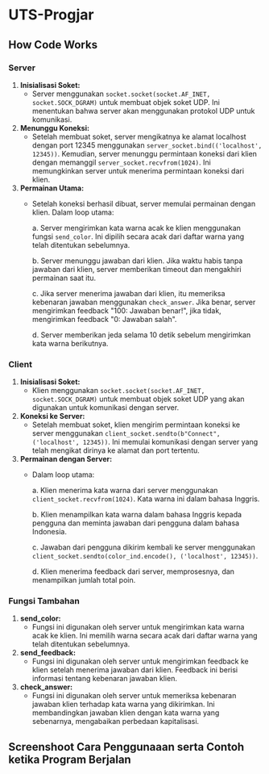 # UTS-Progjar

## How Code Works

### Server
1. **Inisialisasi Soket:**
    - Server menggunakan `socket.socket(socket.AF_INET, socket.SOCK_DGRAM)` untuk membuat objek soket UDP. Ini menentukan bahwa server akan menggunakan protokol UDP untuk komunikasi.
2. **Menunggu Koneksi:**
    - Setelah membuat soket, server mengikatnya ke alamat localhost dengan port 12345 menggunakan `server_socket.bind(('localhost', 12345))`. Kemudian, server menunggu permintaan koneksi dari klien dengan memanggil `server_socket.recvfrom(1024)`. Ini memungkinkan server untuk menerima permintaan koneksi dari klien.
3. **Permainan Utama:**
    - Setelah koneksi berhasil dibuat, server memulai permainan dengan klien. Dalam loop utama:
      
        a. Server mengirimkan kata warna acak ke klien menggunakan fungsi `send_color`. Ini dipilih secara acak dari daftar warna yang telah ditentukan sebelumnya.
      
        b. Server menunggu jawaban dari klien. Jika waktu habis tanpa jawaban dari klien, server memberikan timeout dan mengakhiri permainan saat itu.
      
        c. Jika server menerima jawaban dari klien, itu memeriksa kebenaran jawaban menggunakan `check_answer`. Jika benar, server mengirimkan feedback "100: Jawaban benar!", jika tidak, mengirimkan feedback "0: Jawaban salah".
      
         d. Server memberikan jeda selama 10 detik sebelum mengirimkan kata warna berikutnya.
### Client
1. **Inisialisasi Soket:**
    - Klien menggunakan `socket.socket(socket.AF_INET, socket.SOCK_DGRAM)` untuk membuat objek soket UDP yang akan digunakan untuk komunikasi dengan server.
2. **Koneksi ke Server:**
    - Setelah membuat soket, klien mengirim permintaan koneksi ke server menggunakan `client_socket.sendto(b"Connect", ('localhost', 12345))`. Ini memulai komunikasi dengan server yang telah mengikat dirinya ke alamat dan port tertentu.
3. **Permainan dengan Server:**
    - Dalam loop utama:
      
        a. Klien menerima kata warna dari server menggunakan `client_socket.recvfrom(1024)`. Kata warna ini dalam bahasa Inggris.
      
        b. Klien menampilkan kata warna dalam bahasa Inggris kepada pengguna dan meminta jawaban dari pengguna dalam bahasa Indonesia.
      
        c. Jawaban dari pengguna dikirim kembali ke server menggunakan `client_socket.sendto(color_ind.encode(), ('localhost', 12345))`.
      
        d. Klien menerima feedback dari server, memprosesnya, dan menampilkan jumlah total poin.

### Fungsi Tambahan
1. **send_color:**
    - Fungsi ini digunakan oleh server untuk mengirimkan kata warna acak ke klien. Ini memilih warna secara acak dari daftar warna yang telah ditentukan sebelumnya.
2. **send_feedback:**
    - Fungsi ini digunakan oleh server untuk mengirimkan feedback ke klien setelah menerima jawaban dari klien. Feedback ini berisi informasi tentang kebenaran jawaban klien.
3. **check_answer:**
    - Fungsi ini digunakan oleh server untuk memeriksa kebenaran jawaban klien terhadap kata warna yang dikirimkan. Ini membandingkan jawaban klien dengan kata warna yang sebenarnya, mengabaikan perbedaan kapitalisasi.


## Screenshoot Cara Penggunaaan serta Contoh ketika Program Berjalan

